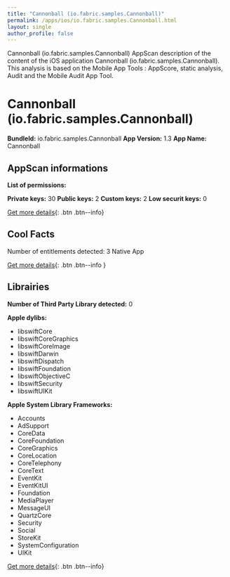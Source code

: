 ```yaml
---
title: "Cannonball (io.fabric.samples.Cannonball)"
permalink: /apps/ios/io.fabric.samples.Cannonball.html
layout: single
author_profile: false
---
```

Cannonball (io.fabric.samples.Cannonball) AppScan description of the content of the iOS application Cannonball (io.fabric.samples.Cannonball). This analysis is based on the Mobile App Tools : AppScore, static analysis, Audit and the Mobile Audit App Tool.

# Cannonball (io.fabric.samples.Cannonball)

**BundleId:** io.fabric.samples.Cannonball
**App Version:** 1.3
**App Name:** Cannonball


## AppScan informations 

**List of permissions:** 
  
  
**Private keys:** 30
**Public keys:** 2
**Custom keys:** 2
**Low securit keys:** 0
  
[Get more details](/pricing.html){: .btn .btn--info}

## Cool Facts

Number of entitlements detected: 3
Native App
  
[Get more details](/pricing.html){: .btn .btn--info }

## Librairies 
**Number of Third Party Library detected:** 0


**Apple dylibs:**
- libswiftCore
- libswiftCoreGraphics
- libswiftCoreImage
- libswiftDarwin
- libswiftDispatch
- libswiftFoundation
- libswiftObjectiveC
- libswiftSecurity
- libswiftUIKit


**Apple System Library Frameworks:**
- Accounts
- AdSupport
- CoreData
- CoreFoundation
- CoreGraphics
- CoreLocation
- CoreTelephony
- CoreText
- EventKit
- EventKitUI
- Foundation
- MediaPlayer
- MessageUI
- QuartzCore
- Security
- Social
- StoreKit
- SystemConfiguration
- UIKit


  
[Get more details](/pricing.html){: .btn .btn--info}

